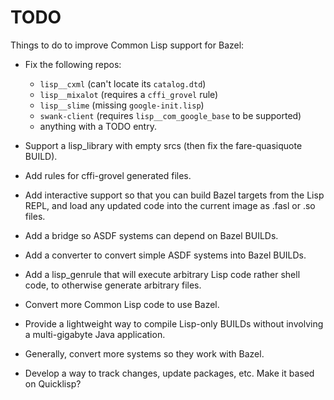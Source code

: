 TODO
====

Things to do to improve Common Lisp support for Bazel:

  * Fix the following repos:

      * `lisp__cxml` (can't locate its `catalog.dtd`)
	  * `lisp__mixalot` (requires a `cffi_grovel` rule)
      * `lisp__slime` (missing `google-init.lisp`)
	  * `swank-client` (requires `lisp__com_google_base` to be supported)
	  * anything with a TODO entry.

  * Support a lisp_library with empty srcs (then fix the fare-quasiquote BUILD).

  * Add rules for cffi-grovel generated files.

  * Add interactive support so that you can build Bazel targets from the Lisp REPL,
    and load any updated code into the current image as .fasl or .so files.

  * Add a bridge so ASDF systems can depend on Bazel BUILDs.

  * Add a converter to convert simple ASDF systems into Bazel BUILDs.

  * Add a lisp_genrule that will execute arbitrary Lisp code rather shell code,
    to otherwise generate arbitrary files.

  * Convert more Common Lisp code to use Bazel.

  * Provide a lightweight way to compile Lisp-only BUILDs without involving
    a multi-gigabyte Java application.

  * Generally, convert more systems so they work with Bazel.

  * Develop a way to track changes, update packages, etc.
    Make it based on Quicklisp?
